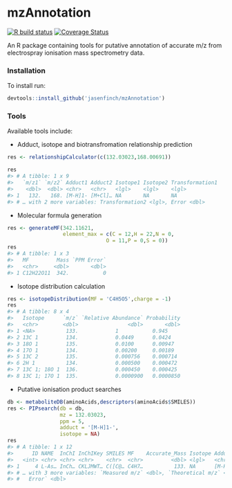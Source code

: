 
# mzAnnotation

[![R build
status](https://github.com/jasenfinch/mzAnnotation/workflows/R-CMD-check/badge.svg)](https://github.com/jasenfinch/mzAnnotation/actions)
[![Coverage
Status](https://img.shields.io/codecov/c/github/jasenfinch/mzAnnotation/devel.svg)](https://codecov.io/github/jasenfinch/mzAnnotation?branch=devel)

An R package containing tools for putative annotation of accurate m/z
from electrospray ionisation mass spectrometry data.

### Installation

To install run:

``` r
devtools::install_github('jasenfinch/mzAnnotation')
```

### Tools

Available tools include:

  - Adduct, isotope and biotransfromation relationship prediction

<!-- end list -->

``` r
res <- relationshipCalculator(c(132.03023,168.00691))

res
#> # A tibble: 1 x 9
#>   `m/z1` `m/z2` Adduct1 Adduct2 Isotope1 Isotope2 Transformation1
#>    <dbl>  <dbl> <chr>   <chr>   <lgl>    <lgl>    <lgl>          
#> 1   132.   168. [M-H]1- [M+Cl]… NA       NA       NA             
#> # … with 2 more variables: Transformation2 <lgl>, Error <dbl>
```

  - Molecular formula generation

<!-- end list -->

``` r
res <- generateMF(342.11621,
                  element_max = c(C = 12,H = 22,N = 0,
                                O = 11,P = 0,S = 0))
res
#> # A tibble: 1 x 3
#>   MF         Mass `PPM Error`
#>   <chr>     <dbl>       <dbl>
#> 1 C12H22O11  342.           0
```

  - Isotope distribution calculation

<!-- end list -->

``` r
res <- isotopeDistribution(MF = 'C4H5O5',charge = -1)
res
#> # A tibble: 8 x 4
#>   Isotope      `m/z` `Relative Abundance` Probability
#>   <chr>        <dbl>                <dbl>       <dbl>
#> 1 <NA>          133.            1           0.945    
#> 2 13C 1         134.            0.0449      0.0424   
#> 3 18O 1         135.            0.0100      0.00947  
#> 4 17O 1         134.            0.00200     0.00189  
#> 5 13C 2         135.            0.000756    0.000714 
#> 6 2H 1          134.            0.000500    0.000472 
#> 7 13C 1; 18O 1  136.            0.000450    0.000425 
#> 8 13C 1; 17O 1  135.            0.0000900   0.0000850
```

  - Putative ionisation product searches

<!-- end list -->

``` r
db <- metaboliteDB(aminoAcids,descriptors(aminoAcids$SMILES))
res <- PIPsearch(db = db,
                 mz = 132.03023,
                 ppm = 5,
                 adduct = '[M-H]1-',
                 isotope = NA)
res
#> # A tibble: 1 x 12
#>      ID NAME  InChI InChIKey SMILES MF    Accurate_Mass Isotope Adduct
#>   <int> <chr> <chr> <chr>    <chr>  <chr>         <dbl> <lgl>   <chr> 
#> 1     4 L-As… InCh… CKLJMWT… C([C@… C4H7…          133. NA      [M-H]…
#> # … with 3 more variables: `Measured m/z` <dbl>, `Theoretical m/z` <dbl>, `PPM
#> #   Error` <dbl>
```
